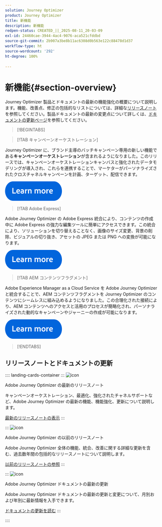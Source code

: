 ```yaml
---
solution: Journey Optimizer
product: Journey Optimizer
title: 新機能
description: 新機能
redpen-status: CREATED_||_2025-08-11_20-03-09
exl-id: 24460cae-3944-4ac4-9076-aca521cfddbd
source-git-commit: 2b907a3be8b11ac6308d0b563e122c88478d1d37
workflow-type: ht
source-wordcount: '292'
ht-degree: 100%

---
```


# 新機能{#section-overview}

Journey Optimizer 製品とドキュメントの最新の機能強化の概要について説明します。機能、改善点、修正の包括的なリストについては、詳細な[リリースノート](../using/rn/release-notes.md)を参照してください。製品ドキュメントの最新の変更点について詳しくは、[ドキュメントの更新ページ](../using/rn/documentation-updates.md)を参照してください。

>[!BEGINTABS]

>[!TAB キャンペーンオーケストレーション]

Journey Optimizer に、ブランド主導のバッチキャンペーン専用の新しい機能である&#x200B;**キャンペーンオーケストレーション**&#x200B;が含まれるようになりました。このリリースでは、キャンペーンオーケストレーションキャンバスと強化されたデータモデリングが導入され、これらを連携することで、マーケターがパーソナライズされたクロスチャネルキャンペーンを計画、ターゲット、配信できます。

[![詳細情報](../using/assets/do-not-localize/learn-more-button.svg)](../using/orchestrated/gs-orchestrated-campaigns.md)

>[!TAB Adobe Express]

Adobe Journey Optimizer の Adobe Express 統合により、コンテンツの作成中に Adobe Express の強力な編集ツールに簡単にアクセスできます。この統合により、ソリューションを切り替えることなく、画像のサイズ変更、背景の削除、ビジュアルの切り抜き、アセットの JPEG または PNG への変換が可能になります。

[![詳細情報](../using/assets/do-not-localize/learn-more-button.svg)](../using/integrations/express.md)

<!--
>[!TAB AI Assistant]

Immerse yourself in a hands-on experience with our [AI Assistant](../help/using/content-management/gs-generative.md) live feature preview, designed to let you explore its features firsthand and fully understand its capabilities.

[![learn more](../using/assets/do-not-localize/try-it-button.svg)](https://experienceleague.adobe.com/ja/apps/journey-optimizer/ai-assistant-content-accelerator){target="_blank"}-->

>[!TAB AEM コンテンツフラグメント]

Adobe Experience Manager as a Cloud Service を Adobe Journey Optimizer と統合することで、AEM コンテンツフラグメントを Journey Optimizer のコンテンツにシームレスに組み込めるようになりました。この合理化された接続により、AEM コンテンツへのアクセスと活用のプロセスが簡略化され、パーソナライズされた動的なキャンペーンやジャーニーの作成が可能になります。

[![詳細情報](../using/assets/do-not-localize/learn-more-button.svg)](../using/integrations/aem-fragments.md)


>[!ENDTABS]

## リリースノートとドキュメントの更新

:::: landing-cards-container
:::
![icon](https://cdn.experienceleague.adobe.com/icons/list-check.svg?lang=ja)

Adobe Journey Optimizer の最新のリリースノート

キャンペーンオーケストレーション、最適化、強化されたチャネルサポートなど、Adobe Journey Optimizer の最新の機能、機能強化、更新について説明します。

[最新のリリースノートの表示](../using/rn/release-notes.md)
:::

:::
![icon](https://cdn.experienceleague.adobe.com/icons/book.svg?lang=ja)

Adobe Journey Optimizer の以前のリリースノート

Adobe Journey Optimizer 全体の機能、統合、改善に関する詳細な更新を含む、過去数年間の包括的なリリースノートについて説明します。

[以前のリリースノートの参照](previous-rn-new-landing-page.md)
:::

:::
![icon](https://cdn.experienceleague.adobe.com/icons/book.svg?lang=ja)

Adobe Journey Optimizer ドキュメントの最新の更新

Adobe Journey Optimizer ドキュメントの最新の更新と変更について、月別および年別に最新情報を入手できます。

[ドキュメントの更新を読む](../using/rn/documentation-updates.md)
:::

::::
